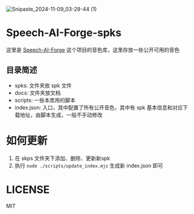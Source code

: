 
![Snipaste_2024-11-09_03-28-44 (1)](https://github.com/user-attachments/assets/4b5d6d1a-9599-4e3f-9240-d495a4c337d3)

# Speech-AI-Forge-spks

这里是 [Speech-AI-Forge](https://github.com/lenML/Speech-AI-Forge) 这个项目的音色库，这里存放一些公开可用的音色

## 目录简述
- spks: 文件夹放 spk 文件
- docs: 文件夹放文档
- scripts: 一些本库用的脚本
- index.json: 入口，其中配置了所有公开音色，其中有 spk 基本信息和对应下载地址，由脚本生成，一般不手动修改

# 如何更新
1. 在 skps 文件夹下添加、删除、更新新spk
2. 执行 `node ./scripts/update_index.mjs` 生成新 index.json 即可

# LICENSE
MIT
